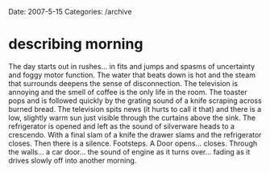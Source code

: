 Date: 2007-5-15
Categories: /archive

# describing morning

The day starts out in rushes... in fits and jumps and spasms of uncertainty and foggy motor function.  The water that beats down is hot and the steam that surrounds deepens the sense of disconnection.  The television is annoying and the smell of coffee is the only life in the room.  The toaster pops and is followed quickly by the grating sound of a knife scraping across burned bread.  The television spits news (it hurts to call it that) and there is a low, slightly warm sun just visible through the curtains above the sink.  The refrigerator is opened and left as the sound of silverware heads to a crescendo.  With a final slam of a knife the drawer slams and the refrigerator closes.  Then there is a silence.  Footsteps. A Door opens... closes.  Through the walls... a car door... the sound of engine as it turns over... fading as it drives slowly off into another morning.
